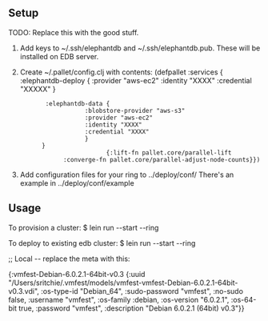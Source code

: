 ## Setup

TODO: Replace this with the good stuff.

1) Add keys to ~/.ssh/elephantdb and ~/.ssh/elephantdb.pub. These will be installed on EDB server.
2) Create ~/.pallet/config.clj with contents:
          (defpallet
               :services {
              :elephantdb-deploy {
                         :provider "aws-ec2"
                         :identity "XXXX"
                         :credential "XXXXX"
                         }

              :elephantdb-data {
                         :blobstore-provider "aws-s3"
                         :provider "aws-ec2"
                         :identity "XXXX"
                         :credential "XXXX"
                         }
             }
                               {:lift-fn pallet.core/parallel-lift
                   :converge-fn pallet.core/parallel-adjust-node-counts}})

3) Add configuration files for your ring to ../deploy/conf/<ring name>
   There's an example in ../deploy/conf/example

## Usage

To provision a cluster:
$ lein run --start --ring <ring name>

To deploy to existing edb cluster:
$ lein run --start --ring <ring name>


;; Local -- replace the meta with this:

{:vmfest-Debian-6.0.2.1-64bit-v0.3 {:uuid "/Users/sritchie/.vmfest/models/vmfest-vmfest-Debian-6.0.2.1-64bit-v0.3.vdi", :os-type-id "Debian_64", :sudo-password "vmfest", :no-sudo false, :username "vmfest", :os-family :debian, :os-version "6.0.2.1", :os-64-bit true, :password "vmfest", :description "Debian 6.0.2.1 (64bit) v0.3"}}
